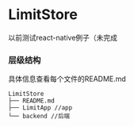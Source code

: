 # LimitStore

以前测试react-native例子（未完成

### 层级结构
具体信息查看每个文件的README.md
````
LimitStore
├── README.md
├── LimitApp //app
└── backend //后端
````
